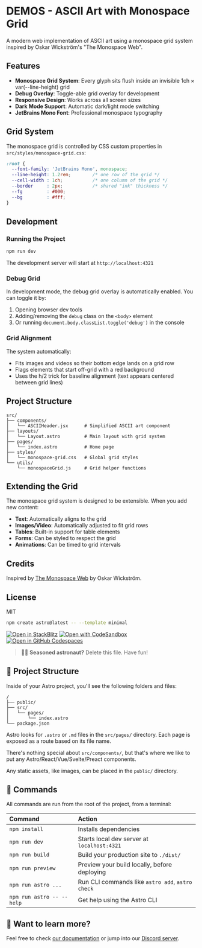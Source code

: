 # DEMOS - ASCII Art with Monospace Grid

A modern web implementation of ASCII art using a monospace grid system inspired by Oskar Wickström's "The Monospace Web".

## Features

- **Monospace Grid System**: Every glyph sits flush inside an invisible 1ch × var(--line-height) grid
- **Debug Overlay**: Toggle-able grid overlay for development
- **Responsive Design**: Works across all screen sizes
- **Dark Mode Support**: Automatic dark/light mode switching
- **JetBrains Mono Font**: Professional monospace typography

## Grid System

The monospace grid is controlled by CSS custom properties in `src/styles/monospace-grid.css`:

```css
:root {
  --font-family: 'JetBrains Mono', monospace;
  --line-height: 1.2rem;        /* one row of the grid */
  --cell-width : 1ch;           /* one column of the grid */
  --border     : 2px;           /* shared "ink" thickness */
  --fg         : #000;
  --bg         : #fff;
}
```

## Development

### Running the Project

```bash
npm run dev
```

The development server will start at `http://localhost:4321`

### Debug Grid

In development mode, the debug grid overlay is automatically enabled. You can toggle it by:

1. Opening browser dev tools
2. Adding/removing the `debug` class on the `<body>` element
3. Or running `document.body.classList.toggle('debug')` in the console

### Grid Alignment

The system automatically:
- Fits images and videos so their bottom edge lands on a grid row
- Flags elements that start off-grid with a red background
- Uses the h/2 trick for baseline alignment (text appears centered between grid lines)

## Project Structure

```
src/
├── components/
│   └── ASCIIHeader.jsx      # Simplified ASCII art component
├── layouts/
│   └── Layout.astro         # Main layout with grid system
├── pages/
│   └── index.astro          # Home page
├── styles/
│   └── monospace-grid.css   # Global grid styles
└── utils/
    └── monospaceGrid.js     # Grid helper functions
```

## Extending the Grid

The monospace grid system is designed to be extensible. When you add new content:

- **Text**: Automatically aligns to the grid
- **Images/Video**: Automatically adjusted to fit grid rows
- **Tables**: Built-in support for table elements
- **Forms**: Can be styled to respect the grid
- **Animations**: Can be timed to grid intervals

## Credits

Inspired by [The Monospace Web](https://owickstrom.github.io/the-monospace-web/) by Oskar Wickström.

## License

MIT

```sh
npm create astro@latest -- --template minimal
```

[![Open in StackBlitz](https://developer.stackblitz.com/img/open_in_stackblitz.svg)](https://stackblitz.com/github/withastro/astro/tree/latest/examples/minimal)
[![Open with CodeSandbox](https://assets.codesandbox.io/github/button-edit-lime.svg)](https://codesandbox.io/p/sandbox/github/withastro/astro/tree/latest/examples/minimal)
[![Open in GitHub Codespaces](https://github.com/codespaces/badge.svg)](https://codespaces.new/withastro/astro?devcontainer_path=.devcontainer/minimal/devcontainer.json)

> 🧑‍🚀 **Seasoned astronaut?** Delete this file. Have fun!

## 🚀 Project Structure

Inside of your Astro project, you'll see the following folders and files:

```text
/
├── public/
├── src/
│   └── pages/
│       └── index.astro
└── package.json
```

Astro looks for `.astro` or `.md` files in the `src/pages/` directory. Each page is exposed as a route based on its file name.

There's nothing special about `src/components/`, but that's where we like to put any Astro/React/Vue/Svelte/Preact components.

Any static assets, like images, can be placed in the `public/` directory.

## 🧞 Commands

All commands are run from the root of the project, from a terminal:

| Command                   | Action                                           |
| :------------------------ | :----------------------------------------------- |
| `npm install`             | Installs dependencies                            |
| `npm run dev`             | Starts local dev server at `localhost:4321`      |
| `npm run build`           | Build your production site to `./dist/`          |
| `npm run preview`         | Preview your build locally, before deploying     |
| `npm run astro ...`       | Run CLI commands like `astro add`, `astro check` |
| `npm run astro -- --help` | Get help using the Astro CLI                     |

## 👀 Want to learn more?

Feel free to check [our documentation](https://docs.astro.build) or jump into our [Discord server](https://astro.build/chat).
